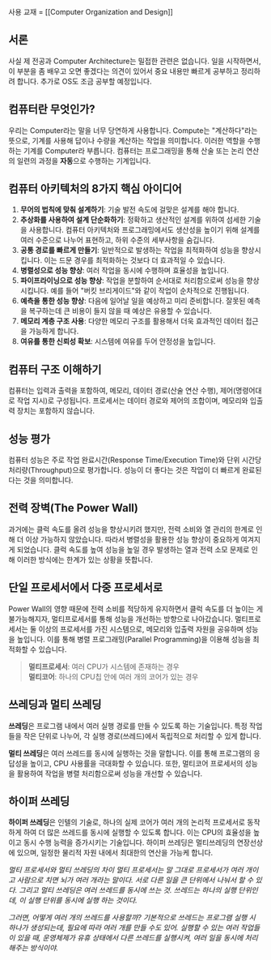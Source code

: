 사용 교재 = [[Computer Organization and Design]]
## 서론

사실 제 전공과 Computer Architecture는 밀접한 관련은 없습니다. 일을 시작하면서, 이 부분을 좀 배우고 오면 좋겠다는 의견이 있어서 중요 내용만 빠르게 공부하고 정리하려 합니다. 추가로 OS도 조금 공부할 예정입니다.

## 컴퓨터란 무엇인가?

우리는 Computer라는 말을 너무 당연하게 사용합니다. Compute는 "계산하다"라는 뜻으로, 기계를 사용해 답이나 수량을 계산하는 작업을 의미합니다. 이러한 역할을 수행하는 기계를 Computer라 부릅니다. 컴퓨터는 프로그래밍을 통해 산술 또는 논리 연산의 일련의 과정을 **자동**으로 수행하는 기계입니다.

## 컴퓨터 아키텍처의 8가지 핵심 아이디어

1. **무어의 법칙에 맞춰 설계하기**: 기술 발전 속도에 걸맞은 설계를 해야 합니다.
2. **추상화를 사용하여 설계 단순화하기**: 정확하고 생산적인 설계를 위하여 섬세한 기술을 사용합니다. 컴퓨터 아키텍처와 프로그래밍에서도 생산성을 높이기 위해 설계를 여러 수준으로 나누어 표현하고, 하위 수준의 세부사항을 숨깁니다.
3. **공통 경로를 빠르게 만들기**: 일반적으로 발생하는 작업을 최적화하여 성능을 향상시킵니다. 이는 드문 경우를 최적화하는 것보다 더 효과적일 수 있습니다.
4. **병렬성으로 성능 향상**: 여러 작업을 동시에 수행하며 효율성을 높입니다.
5. **파이프라이닝으로 성능 향상**: 작업을 분할하여 순서대로 처리함으로써 성능을 향상시킵니다. 예를 들어 "버킷 브리게이드"와 같이 작업이 순차적으로 진행됩니다.
6. **예측을 통한 성능 향상**: 다음에 일어날 일을 예상하고 미리 준비합니다. 잘못된 예측을 복구하는데 큰 비용이 들지 않을 때 예상은 유용할 수 있습니다.
7. **메모리 계층 구조 사용**: 다양한 메모리 구조를 활용해서 더욱 효과적인 데이터 접근을 가능하게 합니다.
8. **여유를 통한 신뢰성 확보**: 시스템에 여유를 두어 안정성을 높입니다.

## 컴퓨터 구조 이해하기

컴퓨터는 입력과 출력을 포함하여, 메모리, 데이터 경로(산술 연산 수행), 제어(명령어대로 작업 지시)로 구성됩니다. 프로세서는 데이터 경로와 제어의 조합이며, 메모리와 입출력 장치는 포함하지 않습니다.

## 성능 평가

컴퓨터 성능은 주로 작업 완료시간(Response Time/Execution Time)와 단위 시간당 처리량(Throughput)으로 평가합니다. 성능이 더 좋다는 것은 작업이 더 빠르게 완료된다는 것을 의미합니다.

## 전력 장벽(The Power Wall)

과거에는 클럭 속도를 올려 성능을 향상시키려 했지만, 전력 소비와 열 관리의 한계로 인해 더 이상 가능하지 않았습니다. 따라서 병렬성을 활용한 성능 향상이 중요하게 여겨지게 되었습니다. 클럭 속도를 높여 성능을 높일 경우 발생하는 열과 전력 소모 문제로 인해 이러한 방식에는 한계가 있는 상황을 뜻합니다.

## 단일 프로세서에서 다중 프로세서로

Power Wall의 영향 때문에 전력 소비를 적당하게 유지하면서 클럭 속도를 더 높이는 게 불가능해지자, 멀티프로세서를 통해 성능을 개선하는 방향으로 나아갔습니다. 멀티프로세서는 둘 이상의 프로세서를 가진 시스템으로, 메모리와 입출력 자원을 공유하며 성능을 높입니다. 이를 통해 병렬 프로그래밍(Parallel Programming)을 이용해 성능을 최적화할 수 있습니다.

> **멀티프로세서**: 여러 CPU가 시스템에 존재하는 경우<br>
> **멀티코어**: 하나의 CPU칩 안에 여러 개의 코어가 있는 경우

<!-- ... existing content ... -->

## 쓰레딩과 멀티 쓰레딩

**쓰레딩**은 프로그램 내에서 여러 실행 경로를 만들 수 있도록 하는 기술입니다. 특정 작업들을 작은 단위로 나누어, 각 실행 경로(쓰레드)에서 독립적으로 처리할 수 있게 합니다. 

**멀티 쓰레딩**은 여러 쓰레드를 동시에 실행하는 것을 말합니다. 이를 통해 프로그램의 응답성을 높이고, CPU 사용률을 극대화할 수 있습니다. 또한, 멀티코어 프로세서의 성능을 활용하여 작업을 병렬 처리함으로써 성능을 개선할 수 있습니다.

## 하이퍼 쓰레딩

**하이퍼 쓰레딩**은 인텔의 기술로, 하나의 실제 코어가 여러 개의 논리적 프로세서로 동작하게 하여 더 많은 쓰레드를 동시에 실행할 수 있도록 합니다. 이는 CPU의 효율성을 높이고 동시 수행 능력을 증가시키는 기술입니다. 하이퍼 쓰레딩은 멀티쓰레딩의 연장선상에 있으며, 일정한 물리적 자원 내에서 최대한의 연산을 가능케 합니다.

_멀티 프로세서와 멀티 쓰레딩의 차이
멀티 프로세서는 말 그대로 프로세서가 여러 개이고 사람으로 치면 뇌가 여러 개라는 말이다. 서로 다른 일을 큰 단위에서 나눠서 할 수 있다. 그리고 멀티 쓰레딩은 여러 쓰레드를 동시에 쓰는 것. 쓰레드는 하나의 실행 단위인데, 이 실행 단위를 동시에 실행 하는 것이다._

_그러면, 어떻게 여러 개의 쓰레드를 사용할까? 기본적으로 쓰레드는 프로그램 실행 시 하나가 생성되는데, 필요에 따라 여러 개를 만들 수도 있어. 실행할 수 있는 여러 작업들이 있을 때, 운영체제가 유휴 상태에서 다른 쓰레드를 실행시켜, 여러 일을 동시에 처리해주는 방식이야._